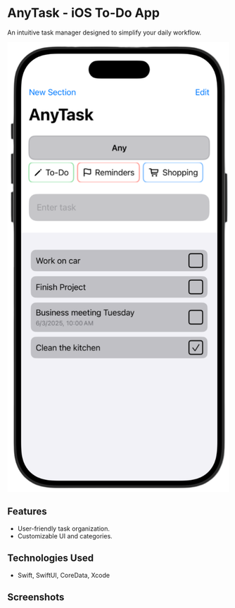 # AnyTask - iOS To-Do App
An intuitive task manager designed to simplify your daily workflow.

![AnyTask Demo](Images/App_Screenshot1.png)

## Features
- User-friendly task organization.
- Customizable UI and categories.

## Technologies Used
- Swift, SwiftUI, CoreData, Xcode

## Screenshots
